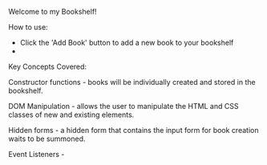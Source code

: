 Welcome to my Bookshelf!


How to use:
- Click the 'Add Book' button to add a new book to your bookshelf
- 


Key Concepts Covered:


Constructor functions - books will be individually created and stored in the bookshelf.

DOM Manipulation - allows the user to manipulate the HTML and CSS classes of new and existing elements.

Hidden forms - a hidden form that contains the input form for book creation waits to be summoned.

Event Listeners - 
